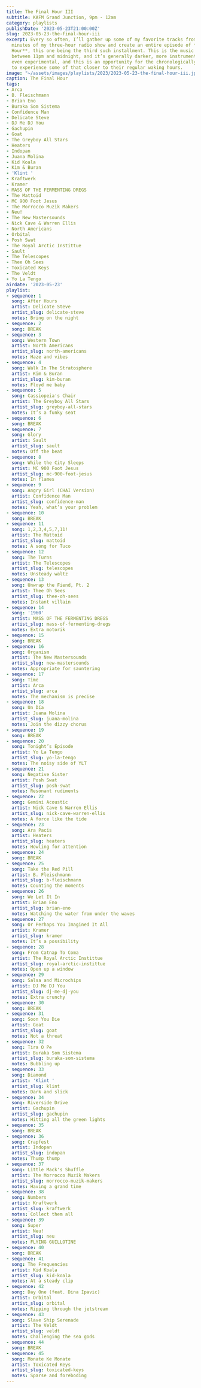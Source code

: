 ```yaml
---
title: The Final Hour III
subtitle: KAFM Grand Junction, 9pm - 12am
category: playlists
publishDate: '2023-05-23T21:00:00Z'
slug: 2023-05-23-the-final-hour-iii
excerpt: Every so often, I’ll gather up some of my favorite tracks from the last sixty
  minutes of my three-hour radio show and create an entire episode of **The Final
  Hour**, this one being the third such installment. This is the music that is played
  between 11pm and midnight, and it’s generally darker, more instrumental, sometimes
  even experimental, and this is an opportunity for the chronologically challenged
  to experience some of that closer to their regular waking hours.
image: "~/assets/images/playlists/2023/2023-05-23-the-final-hour-iii.jpg"
caption: The Final Hour
tags:
- Arca
- B. Fleischmann
- Brian Eno
- Buraka Som Sistema
- Confidence Man
- Delicate Steve
- DJ Me DJ You
- Gachupin
- Goat
- The Greyboy All Stars
- Heaters
- Indopan
- Juana Molina
- Kid Koala
- Kim & Buran
- 'Klint '
- Kraftwerk
- Kramer
- MASS OF THE FERMENTING DREGS
- The Mattoid
- MC 900 Foot Jesus
- The Morrocco Muzik Makers
- Neu!
- The New Mastersounds
- Nick Cave & Warren Ellis
- North Americans
- Orbital
- Posh Swat
- The Royal Arctic Instittue
- Sault
- The Telescopes
- Thee Oh Sees
- Toxicated Keys
- The Veldt
- Yo La Tengo
airdate: '2023-05-23'
playlist:
- sequence: 1
  song: After Hours
  artist: Delicate Steve
  artist_slug: delicate-steve
  notes: Bring on the night
- sequence: 2
  song: BREAK
- sequence: 3
  song: Western Town
  artist: North Americans
  artist_slug: north-americans
  notes: Haze and vibes
- sequence: 4
  song: Walk In The Stratosphere
  artist: Kim & Buran
  artist_slug: kim-buran
  notes: Floyd me baby
- sequence: 5
  song: Cassiopeia's Chair
  artist: The Greyboy All Stars
  artist_slug: greyboy-all-stars
  notes: It’s a funky seat
- sequence: 6
  song: BREAK
- sequence: 7
  song: Glory
  artist: Sault
  artist_slug: sault
  notes: Off the beat
- sequence: 8
  song: While the City Sleeps
  artist: MC 900 Foot Jesus
  artist_slug: mc-900-foot-jesus
  notes: In flames
- sequence: 9
  song: Angry Girl (CHAI Version)
  artist: Confidence Man
  artist_slug: confidence-man
  notes: Yeah, what’s your problem
- sequence: 10
  song: BREAK
- sequence: 11
  song: 1,2,3,4,5,7,11!
  artist: The Mattoid
  artist_slug: mattoid
  notes: A song for Tuco
- sequence: 12
  song: The Turns
  artist: The Telescopes
  artist_slug: telescopes
  notes: Unsteady waltz
- sequence: 13
  song: Unwrap the Fiend, Pt. 2
  artist: Thee Oh Sees
  artist_slug: thee-oh-sees
  notes: Instant villain
- sequence: 14
  song: '1960'
  artist: MASS OF THE FERMENTING DREGS
  artist_slug: mass-of-fermenting-dregs
  notes: Extra motorik
- sequence: 15
  song: BREAK
- sequence: 16
  song: Organism
  artist: The New Mastersounds
  artist_slug: new-mastersounds
  notes: Appropriate for sauntering
- sequence: 17
  song: Time
  artist: Arca
  artist_slug: arca
  notes: The mechanism is precise
- sequence: 18
  song: Un Día
  artist: Juana Molina
  artist_slug: juana-molina
  notes: Join the dizzy chorus
- sequence: 19
  song: BREAK
- sequence: 20
  song: Tonight’s Episode
  artist: Yo La Tengo
  artist_slug: yo-la-tengo
  notes: The noisy side of YLT
- sequence: 21
  song: Negative Sister
  artist: Posh Swat
  artist_slug: posh-swat
  notes: Resonant rudiments
- sequence: 22
  song: Gemini Acoustic
  artist: Nick Cave & Warren Ellis
  artist_slug: nick-cave-warren-ellis
  notes: A force like the tide
- sequence: 23
  song: Ara Pacis
  artist: Heaters
  artist_slug: heaters
  notes: Howling for attention
- sequence: 24
  song: BREAK
- sequence: 25
  song: Take the Red Pill
  artist: B. Fleischmann
  artist_slug: b-fleischmann
  notes: Counting the moments
- sequence: 26
  song: We Let It In
  artist: Brian Eno
  artist_slug: brian-eno
  notes: Watching the water from under the waves
- sequence: 27
  song: Or Perhaps You Imagined It All
  artist: Kramer
  artist_slug: kramer
  notes: It’s a possibility
- sequence: 28
  song: From Catnap To Coma
  artist: The Royal Arctic Instittue
  artist_slug: royal-arctic-instittue
  notes: Open up a window
- sequence: 29
  song: Salsa and Microchips
  artist: DJ Me DJ You
  artist_slug: dj-me-dj-you
  notes: Extra crunchy
- sequence: 30
  song: BREAK
- sequence: 31
  song: Soon You Die
  artist: Goat
  artist_slug: goat
  notes: Not a threat
- sequence: 32
  song: Tira O Pe
  artist: Buraka Som Sistema
  artist_slug: buraka-som-sistema
  notes: Bubbling up
- sequence: 33
  song: Diamond
  artist: 'Klint '
  artist_slug: klint
  notes: Dark and slick
- sequence: 34
  song: Riverside Drive
  artist: Gachupin
  artist_slug: gachupin
  notes: Hitting all the green lights
- sequence: 35
  song: BREAK
- sequence: 36
  song: Crapfest
  artist: Indopan
  artist_slug: indopan
  notes: Thump thump
- sequence: 37
  song: Little Mack's Shuffle
  artist: The Morrocco Muzik Makers
  artist_slug: morrocco-muzik-makers
  notes: Having a grand time
- sequence: 38
  song: Numbers
  artist: Kraftwerk
  artist_slug: kraftwerk
  notes: Collect them all
- sequence: 39
  song: Super
  artist: Neu!
  artist_slug: neu
  notes: FLYING GUILLOTINE
- sequence: 40
  song: BREAK
- sequence: 41
  song: The Frequencies
  artist: Kid Koala
  artist_slug: kid-koala
  notes: At a steady clip
- sequence: 42
  song: Day One (feat. Dina Ipavic)
  artist: Orbital
  artist_slug: orbital
  notes: Ripping through the jetstream
- sequence: 43
  song: Slave Ship Serenade
  artist: The Veldt
  artist_slug: veldt
  notes: Challenging the sea gods
- sequence: 44
  song: BREAK
- sequence: 45
  song: Monate Ke Monate
  artist: Toxicated Keys
  artist_slug: toxicated-keys
  notes: Sparse and foreboding
---
```


